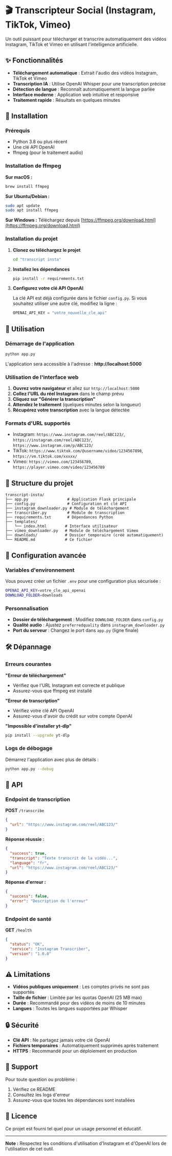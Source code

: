 # 🎬 Transcripteur Social (Instagram, TikTok, Vimeo)

Un outil puissant pour télécharger et transcrire automatiquement des vidéos Instagram, TikTok et Vimeo en utilisant l'intelligence artificielle.

## ✨ Fonctionnalités

- **Téléchargement automatique** : Extrait l'audio des vidéos Instagram, TikTok et Vimeo
- **Transcription IA** : Utilise OpenAI Whisper pour une transcription précise
- **Détection de langue** : Reconnaît automatiquement la langue parlée
- **Interface moderne** : Application web intuitive et responsive
- **Traitement rapide** : Résultats en quelques minutes

## 🚀 Installation

### Prérequis

- Python 3.8 ou plus récent
- Une clé API OpenAI
- ffmpeg (pour le traitement audio)

### Installation de ffmpeg

**Sur macOS :**
```bash
brew install ffmpeg
```

**Sur Ubuntu/Debian :**
```bash
sudo apt update
sudo apt install ffmpeg
```

**Sur Windows :**
Téléchargez depuis [https://ffmpeg.org/download.html](https://ffmpeg.org/download.html)

### Installation du projet

1. **Clonez ou téléchargez le projet**
   ```bash
   cd "transcript insta"
   ```

2. **Installez les dépendances**
   ```bash
   pip install -r requirements.txt
   ```

3. **Configurez votre clé API OpenAI**
   
   La clé API est déjà configurée dans le fichier `config.py`. Si vous souhaitez utiliser une autre clé, modifiez la ligne :
   ```python
   OPENAI_API_KEY = "votre_nouvelle_cle_api"
   ```

## 🎯 Utilisation

### Démarrage de l'application

```bash
python app.py
```

L'application sera accessible à l'adresse : **http://localhost:5000**

### Utilisation de l'interface web

1. **Ouvrez votre navigateur** et allez sur `http://localhost:5000`
2. **Collez l'URL du réel Instagram** dans le champ prévu
3. **Cliquez sur "Générer la transcription"**
4. **Attendez le traitement** (quelques minutes selon la longueur)
5. **Récupérez votre transcription** avec la langue détectée

### Formats d'URL supportés

- Instagram: `https://www.instagram.com/reel/ABC123/`, `https://instagram.com/reel/ABC123/`, `https://www.instagram.com/p/ABC123/`
- TikTok: `https://www.tiktok.com/@username/video/1234567890`, `https://vm.tiktok.com/xxxxx/`
- Vimeo: `https://vimeo.com/123456789`, `https://player.vimeo.com/video/123456789`

## 📁 Structure du projet

```
transcript-insta/
├── app.py                 # Application Flask principale
├── config.py              # Configuration et clé API
├── instagram_downloader.py # Module de téléchargement
├── transcriber.py         # Module de transcription
├── requirements.txt       # Dépendances Python
├── templates/
│   └── index.html        # Interface utilisateur
├── vimeo_downloader.py   # Module de téléchargement Vimeo
├── downloads/            # Dossier temporaire (créé automatiquement)
└── README.md             # Ce fichier
```

## 🔧 Configuration avancée

### Variables d'environnement

Vous pouvez créer un fichier `.env` pour une configuration plus sécurisée :

```bash
OPENAI_API_KEY=votre_cle_api_openai
DOWNLOAD_FOLDER=downloads
```

### Personnalisation

- **Dossier de téléchargement** : Modifiez `DOWNLOAD_FOLDER` dans `config.py`
- **Qualité audio** : Ajustez `preferredquality` dans `instagram_downloader.py`
- **Port du serveur** : Changez le port dans `app.py` (ligne finale)

## 🛠️ Dépannage

### Erreurs courantes

**"Erreur de téléchargement"**
- Vérifiez que l'URL Instagram est correcte et publique
- Assurez-vous que ffmpeg est installé

**"Erreur de transcription"**
- Vérifiez votre clé API OpenAI
- Assurez-vous d'avoir du crédit sur votre compte OpenAI

**"Impossible d'installer yt-dlp"**
```bash
pip install --upgrade yt-dlp
```

### Logs de débogage

Démarrez l'application avec plus de détails :
```bash
python app.py --debug
```

## 📝 API

### Endpoint de transcription

**POST** `/transcribe`

```json
{
  "url": "https://www.instagram.com/reel/ABC123/"
}
```

**Réponse réussie :**
```json
{
  "success": true,
  "transcript": "Texte transcrit de la vidéo...",
  "language": "fr",
  "url": "https://www.instagram.com/reel/ABC123/"
}
```

**Réponse d'erreur :**
```json
{
  "success": false,
  "error": "Description de l'erreur"
}
```

### Endpoint de santé

**GET** `/health`
```json
{
  "status": "OK",
  "service": "Instagram Transcriber",
  "version": "1.0.0"
}
```

## ⚠️ Limitations

- **Vidéos publiques uniquement** : Les comptes privés ne sont pas supportés
- **Taille de fichier** : Limitée par les quotas OpenAI (25 MB max)
- **Durée** : Recommandé pour des vidéos de moins de 10 minutes
- **Langues** : Toutes les langues supportées par Whisper

## 🔒 Sécurité

- **Clé API** : Ne partagez jamais votre clé OpenAI
- **Fichiers temporaires** : Automatiquement supprimés après traitement
- **HTTPS** : Recommandé pour un déploiement en production

## 🤝 Support

Pour toute question ou problème :
1. Vérifiez ce README
2. Consultez les logs d'erreur
3. Assurez-vous que toutes les dépendances sont installées

## 📄 Licence

Ce projet est fourni tel quel pour un usage personnel et éducatif.

---

**Note :** Respectez les conditions d'utilisation d'Instagram et d'OpenAI lors de l'utilisation de cet outil. 